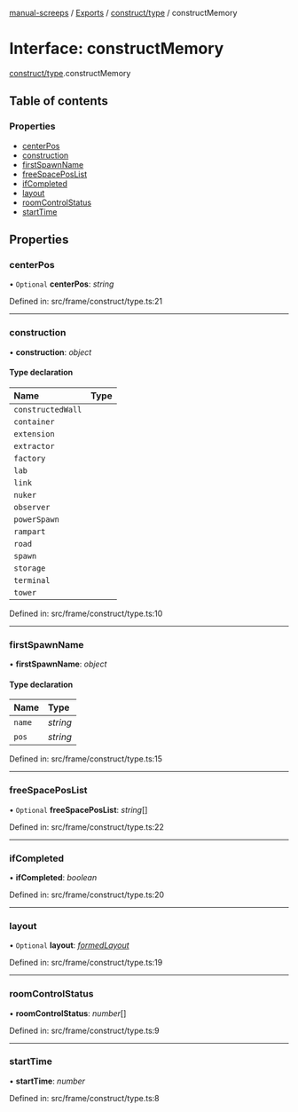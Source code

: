 [manual-screeps](../README.md) / [Exports](../modules.md) / [construct/type](../modules/construct_type.md) / constructMemory

# Interface: constructMemory

[construct/type](../modules/construct_type.md).constructMemory

## Table of contents

### Properties

- [centerPos](construct_type.constructmemory.md#centerpos)
- [construction](construct_type.constructmemory.md#construction)
- [firstSpawnName](construct_type.constructmemory.md#firstspawnname)
- [freeSpacePosList](construct_type.constructmemory.md#freespaceposlist)
- [ifCompleted](construct_type.constructmemory.md#ifcompleted)
- [layout](construct_type.constructmemory.md#layout)
- [roomControlStatus](construct_type.constructmemory.md#roomcontrolstatus)
- [startTime](construct_type.constructmemory.md#starttime)

## Properties

### centerPos

• `Optional` **centerPos**: *string*

Defined in: src/frame/construct/type.ts:21

___

### construction

• **construction**: *object*

#### Type declaration

| Name | Type |
| :------ | :------ |
| `constructedWall` |  |
| `container` |  |
| `extension` |  |
| `extractor` |  |
| `factory` |  |
| `lab` |  |
| `link` |  |
| `nuker` |  |
| `observer` |  |
| `powerSpawn` |  |
| `rampart` |  |
| `road` |  |
| `spawn` |  |
| `storage` |  |
| `terminal` |  |
| `tower` |  |

Defined in: src/frame/construct/type.ts:10

___

### firstSpawnName

• **firstSpawnName**: *object*

#### Type declaration

| Name | Type |
| :------ | :------ |
| `name` | *string* |
| `pos` | *string* |

Defined in: src/frame/construct/type.ts:15

___

### freeSpacePosList

• `Optional` **freeSpacePosList**: *string*[]

Defined in: src/frame/construct/type.ts:22

___

### ifCompleted

• **ifCompleted**: *boolean*

Defined in: src/frame/construct/type.ts:20

___

### layout

• `Optional` **layout**: [*formedLayout*](../modules/construct_type.md#formedlayout)

Defined in: src/frame/construct/type.ts:19

___

### roomControlStatus

• **roomControlStatus**: *number*[]

Defined in: src/frame/construct/type.ts:9

___

### startTime

• **startTime**: *number*

Defined in: src/frame/construct/type.ts:8
